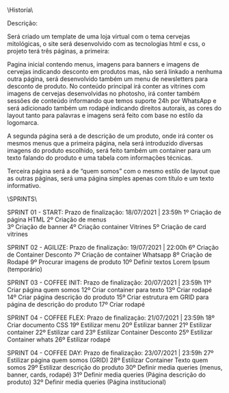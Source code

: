 \\Historía\\

Descrição: 

Será criado um template de  uma loja virtual com o tema cervejas mitológicas, o site será desenvolvido com as tecnologias html e css, o projeto terá três páginas, a primeira: 

Pagina inicial contendo menus, imagens para banners e imagens de cervejas indicando desconto em produtos mas, não será linkado a nenhuma outra página, será desenvolvido também um menu de newsletters para desconto de produto. No conteúdo principal irá conter as vitrines com imagens de cervejas desenvolvidas no photosho, irá conter também sessões de conteúdo informando que temos suporte 24h por WhatsApp e será adicionado também um rodapé indicando direitos autorais, as cores do layout tanto para palavras e imagens será feito com base no estilo da logomarca.

A segunda página será a de descrição de um produto, onde irá conter os mesmos menus que a primeira página, nela será introduzido diversas imagens do produto escolhido, será feito também um container para  um texto falando do produto e uma tabela com informações técnicas.

Terceira página será a de “quem somos” com o mesmo estilo de layout que as outras páginas, será uma página simples apenas com título e um texto informativo. 



\\SPRINTS\\

SPRINT 01 - START: 
Prazo de finalização: 18/07/2021 | 23:59h
1º Criação de página HTML 
2º Criação de menus       
3º Criação de banner 
4º Criação container Vitrines
5º Criação de card vitrines

SPRINT 02 - AGILIZE: 
Prazo de finalização: 19/07/2021 | 22:00h
6º Criação de Container Desconto
7º Criação de container Whatsapp
8º Criação de Rodapé
9º Procurar imagens de produto
10º Definir textos Lorem Ipsum (temporário)

SPRINT 03 - COFFEE INIT: 
Prazo de finalização: 20/07/2021 | 23:59h
11º Criar página quem somos
12º Criar container para texto
13º Criar rodapé
14º Criar página descrição do produto
15º Criar estrutura em GRID para página de descrição do produto
17º Criar rodapé

SPRINT 04 - COFFEE FLEX: 
Prazo de finalização: 21/07/2021 | 23:59h
18º Criar documento CSS
19º Estilizar menu
20º Estilizar banner
21º Estilizar container 
22º Estilizar card
23º Estilizar Container Desconto
25º Estilizar Container whats
26º Estilizar rodapé


SPRINT 04 - COFFEE DAY: 
Prazo de finalização: 23/07/2021 | 23:59h
27º Estilizar página quem somos (GRID)
28º Estilizar Container Texto quem somos
29º Estilizar descrição do produto
30º Definir media queries (menus, banner, cards, rodapé)
31º Definir media queries (Página descrição do produto)
32º Definir media queries (Página institucional)
